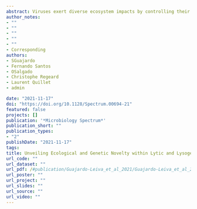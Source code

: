 ```yaml
---
abstract: Viruses exert diverse ecosystem impacts by controlling their host community through lytic predator-prey dynamics. However, the mechanisms by which ly-sogenic viruses influence their host-microbial community are less clear. In hot springs, lysogeny is considered an active lifestyle, yet it has not been systematically studied in all habitats, with phototrophic microbial mats (PMMs) being particularly not studied. We carried out viral metagenomics following in situ mitomycin C induction experiments in PMMs from Porcelana hot spring (Northern Patagonia, Chile). The compositional changes of viral communities at two different sites were analyzed at the genomic and gene levels. Furthermore, the presence of integrated prophage sequences in environmental metagenome-assembled genomes from published Porcelana PMM metagenomes was analyzed. Our results suggest that virus-specific replicative cycles (lytic and lysogenic) were associated with specific host taxa with different metabolic capacities. One of the most abundant lytic viral groups corresponded to cyanophages, which would infect the cyanobacteria Fischerella, the most active and dominant primary producer in thermophilic PMMs. Likewise, lysogenic viruses were related exclusively to chemoheterotrophic bacteria from the phyla Proteobacteria, Firmicutes, and Actinobacteria. These temperate viruses possess accessory genes to sense or control stress-related processes in their hosts, such as sporu-lation and biofilm formation. Taken together, these observations suggest a nexus between the ecological role of the host (metabolism) and the type of viral lifestyle in thermophilic PMMs. This has direct implications in viral ecology, where the lyso-genic-lytic switch is determined by nutrient abundance and microbial density but also by the metabolism type that prevails in the host community. IMPORTANCE Hot springs harbor microbial communities dominated by a limited variety of microorganisms and, as such, have become a model for studying community ecology and understanding how biotic and abiotic interactions shape their structure.
author_notes:
- ""
- ""
- ""
- ""
- ""
- Corresponding
authors:
- SGuajardo
- Fernando Santos
- OSalgado
- Christophe Regeard
- Laurent Quillet
- admin

date: "2021-11-17"
doi: "https://doi.org/10.1128/Spectrum.00694-21"
featured: false
projects: []
publication: '*Microbiology Spectrum*'
publication_short: ""
publication_types:
- "2"
publishDate: "2021-11-17"
tags:
title: Unveiling Ecological and Genetic Novelty within Lytic and Lysogenic Viral Communities of Hot Spring Phototrophic Microbial Mats
url_code: ""
url_dataset: ""
url_pdf: /#publication/Guajardo-Leiva_et_al_2021/Guajardo-Leiva_et_al_2021.pdf
url_poster: ""
url_project: ""
url_slides: ""
url_source: ""
url_video: ""
---
```


